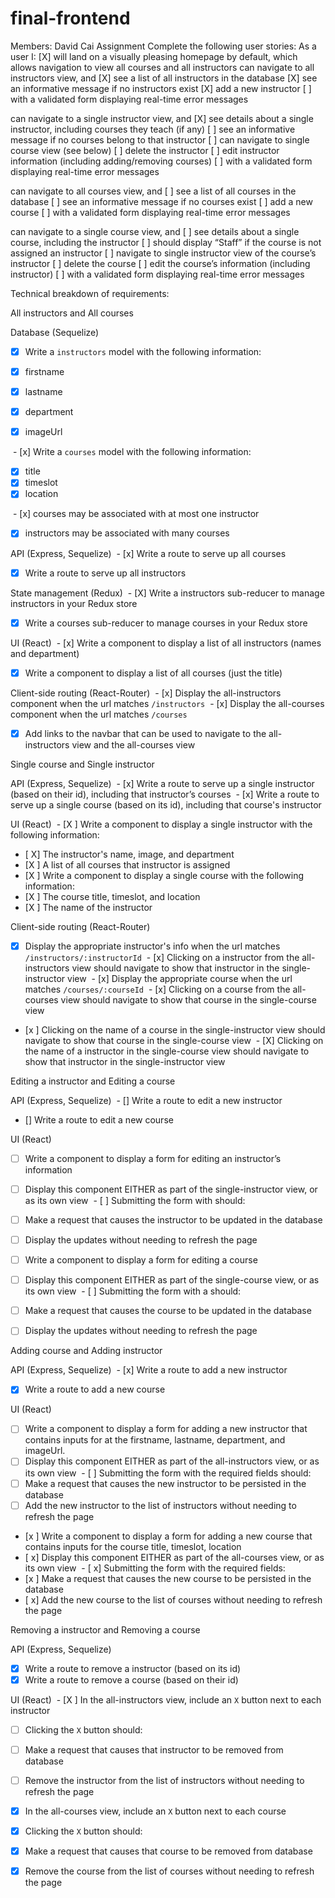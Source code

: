 # final-frontend
Members: David Cai
Assignment
Complete the following user stories:
As a user I:
[X] will land on a visually pleasing homepage by default, which allows navigation to view all courses and all instructors
can navigate to all instructors view, and
[X] see a list of all instructors in the database
[X] see an informative message if no instructors exist
[X] add a new instructor
[   ] with a validated form displaying real-time error messages

can navigate to a single instructor view, and
[X] see details about a single instructor, including courses they teach (if any) 
[   ] see an informative message if no courses belong to that instructor
[   ] can navigate to single course view (see below)
[   ] delete the instructor 
[   ] edit instructor information (including adding/removing courses)
[   ] with a validated form displaying real-time error messages

can navigate to all courses view, and
[   ] see a list of all courses in the database
[   ] see an informative message if no courses exist
[   ] add a new course
[   ] with a validated form displaying real-time error messages

can navigate to a single course view, and
[   ] see details about a single course, including the instructor
[   ] should display “Staff” if the course is not assigned an instructor
[   ] navigate to single instructor view of the course’s instructor
[   ] delete the course
[   ] edit the course’s information (including instructor)
[   ] with a validated form displaying real-time error messages




Technical breakdown of requirements:

All instructors and All courses 

Database (Sequelize) 
- [x] Write a `instructors` model with the following information:   
 
- [x] firstname  
- [x] lastname 
- [x] department 
- [x] imageUrl

 - [x] Write a `courses` model with the following information:  
- [x] title 
- [x] timeslot
- [x] location

 - [x] courses may be associated with at most one instructor
- [x] instructors may be associated with many courses  

API (Express, Sequelize)
 - [x] Write a route to serve up all courses 
- [x] Write a route to serve up all instructors  

State management (Redux)
 - [X] Write a instructors sub-reducer to manage instructors in your Redux store 
- [x] Write a courses sub-reducer to manage courses in your Redux store

UI (React)
 - [x] Write a component to display a list of all instructors (names and department) 
- [x] Write a component to display a list of all courses (just the title)

Client-side routing (React-Router)
 - [x] Display the all-instructors component when the url matches `/instructors`
 - [x] Display the all-courses component when the url matches `/courses` 
- [x] Add links to the navbar that can be used to navigate to the all-instructors view and the all-courses view

Single course and Single instructor 

API (Express, Sequelize)
 - [x] Write a route to serve up a single instructor (based on their id), including that instructor’s courses
 - [x] Write a route to serve up a single course (based on its id), including that course's instructor

UI (React)
 - [X ] Write a component to display a single instructor with the following information:  
- [ X] The instructor's name, image, and department
- [X ] A list of all courses that instructor is assigned 
- [X ] Write a component to display a single course with the following information:   
- [X ] The course title, timeslot, and location
- [X ] The name of the instructor 


Client-side routing (React-Router)
- [x] Display the appropriate instructor's info when the url matches `/instructors/:instructorId`
 - [x] Clicking on a instructor from the all-instructors view should navigate to show that instructor in the single-instructor view
 - [x] Display the appropriate course when the url matches `/courses/:courseId`
 - [x] Clicking on a course from the all-courses view should navigate to show that course in the single-course view  
- [x ] Clicking on the name of a course in the single-instructor view should navigate to show that course in the single-course view
 - [X] Clicking on the name of a instructor in the single-course view should navigate to show that instructor in the single-instructor view    

Editing a instructor and Editing a course 

API (Express, Sequelize)
 - [] Write a route to edit a new instructor 
- [] Write a route to edit a new course  

UI (React) 
- [ ] Write a component to display a form for editing an instructor’s information
- [ ] Display this component EITHER as part of the single-instructor view, or as its own view
 - [ ] Submitting the form with should:   
- [ ] Make a request that causes the instructor to be updated in the database   
- [ ] Display the updates without needing to refresh the page  

- [ ] Write a component to display a form for editing a course
- [ ] Display this component EITHER as part of the single-course view, or as its own view
 - [ ] Submitting the form with a should:   
- [ ] Make a request that causes the course to be updated in the database   
- [ ] Display the updates without needing to refresh the page  

Adding course and Adding instructor

API (Express, Sequelize)
 - [x] Write a route to add a new instructor 
- [x] Write a route to add a new course  

UI (React) 
- [ ] Write a component to display a form for adding a new instructor that contains inputs for at the firstname, lastname, department, and imageUrl. 
- [ ] Display this component EITHER as part of the all-instructors view, or as its own view
 - [ ] Submitting the form with the required fields should:   
- [ ] Make a request that causes the new instructor to be persisted in the database   
- [ ] Add the new instructor to the list of instructors without needing to refresh the page  

- [x ] Write a component to display a form for adding a new course that contains inputs for the course title, timeslot, location
- [ x] Display this component EITHER as part of the all-courses view, or as its own view
 - [ x] Submitting the form with the required fields:   
- [x ] Make a request that causes the new course to be persisted in the database   
- [ x] Add the new course to the list of courses without needing to refresh the page  

Removing a instructor and Removing a course

API (Express, Sequelize) 
- [x] Write a route to remove a instructor (based on its id) 
- [x] Write a route to remove a course (based on their id)  

UI (React)
 - [X ] In the all-instructors view, include an `X` button next to each instructor 
- [ ] Clicking the `X` button should:   
- [ ] Make a request that causes that instructor to be removed from database   
- [ ] Remove the instructor from the list of instructors without needing to refresh the page  
- [x] In the all-courses view, include an `X` button next to each course
- [x] Clicking the `X` button should:   
- [x] Make a request that causes that course to be removed from database   
- [x] Remove the course from the list of courses without needing to refresh the page

